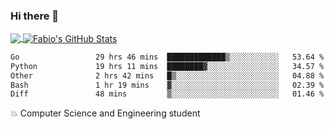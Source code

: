 ### Hi there 👋
<a href="https://github.com/fabiovincenzi/fabiovincenzi">
  <img align="center" src="https://github-readme-stats.vercel.app/api/top-langs/?username=fabiovincenzi&title_color=ffffff&text_color=c9cacc&icon_color=2bbc8a&bg_color=1d1f21&langs_count=3" />
</a>
<a href="https://github.com/fabiovincenzi/fabiovincenzi">
  <img align="center" src="https://github-readme-stats.vercel.app/api?username=fabiovincenzi&show_icons=true&line_height=27&count_private=true&title_color=ffffff&text_color=c9cacc&icon_color=2bbc8a&bg_color=1d1f21" alt="Fabio's GitHub Stats" />
</a>
<!--START_SECTION:waka-->

```txt
Go                 29 hrs 46 mins  █████████████▒░░░░░░░░░░░   53.64 %
Python             19 hrs 11 mins  ████████▓░░░░░░░░░░░░░░░░   34.57 %
Other              2 hrs 42 mins   █▒░░░░░░░░░░░░░░░░░░░░░░░   04.88 %
Bash               1 hr 19 mins    ▓░░░░░░░░░░░░░░░░░░░░░░░░   02.39 %
Diff               48 mins         ▒░░░░░░░░░░░░░░░░░░░░░░░░   01.46 %
```

<!--END_SECTION:waka-->

:boom: Computer Science and Engineering student
